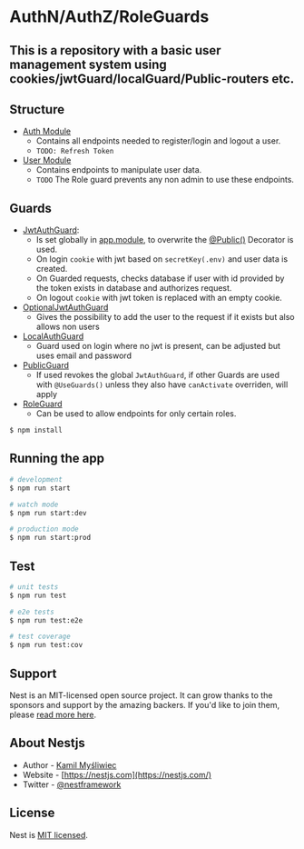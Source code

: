 # AuthN/AuthZ/RoleGuards

This is a repository with a basic user management system using cookies/jwtGuard/localGuard/Public-routers etc.
---

## Structure

- [Auth Module](src/auth/)
  - Contains all endpoints needed to register/login and logout a user.
  - `TODO: Refresh Token`
- [User Module](src/users/)
  - Contains endpoints to manipulate user data.
  - `TODO` The Role guard prevents any non admin to use these endpoints.
## Guards

- [JwtAuthGuard](src/auth/strategies/jwt.strategy.js): 
  - Is set globally in [app.module](src/app.module.ts), to overwrite the [@Public()](src/auth/guards/public.guard.ts) Decorator is used.
  - On login `cookie` with jwt based on `secretKey(.env)` and user data is created.
  - On Guarded requests, checks database if user with id provided by the token exists in database and authorizes request.
  - On logout `cookie` with jwt token is replaced with an empty cookie.
- [OptionalJwtAuthGuard](src/auth/guards/optionalJwtAuth.guard.ts)
  - Gives the possibility to add the user to the request if it exists but also allows non users
- [LocalAuthGuard](src/auth/guards/localAuth.guard.ts)
  - Guard used on login where no jwt is present, can be adjusted but uses email and password 
- [PublicGuard](src/auth/guards/localAuth.guard.ts)
  - If used revokes the global `JwtAuthGuard`, if other Guards are used with `@UseGuards()` unless they also have `canActivate` overriden, will apply
- [RoleGuard](src/auth/guards/role.guard.ts)
  - Can be used to allow endpoints for only certain roles.

```bash
$ npm install
```

## Running the app

```bash
# development
$ npm run start

# watch mode
$ npm run start:dev

# production mode
$ npm run start:prod
```

## Test

```bash
# unit tests
$ npm run test

# e2e tests
$ npm run test:e2e

# test coverage
$ npm run test:cov
```

## Support

Nest is an MIT-licensed open source project. It can grow thanks to the sponsors and support by the amazing backers. If you'd like to join them, please [read more here](https://docs.nestjs.com/support).

## About Nestjs

- Author - [Kamil Myśliwiec](https://kamilmysliwiec.com)
- Website - [https://nestjs.com](https://nestjs.com/)
- Twitter - [@nestframework](https://twitter.com/nestframework)

## License

Nest is [MIT licensed](LICENSE).
